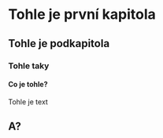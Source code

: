 # Tohle je první kapitola

## Tohle je podkapitola

### Tohle taky

#### Co je tohle?

Tohle je text

## A?